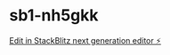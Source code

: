 # sb1-nh5gkk

[Edit in StackBlitz next generation editor ⚡️](https://stackblitz.com/~/github.com/Srinivas-2906/sb1-nh5gkk)